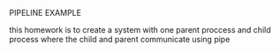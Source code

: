 
PIPELINE EXAMPLE

this homework is to create a system with one parent proccess and child  process where the child and parent communicate using pipe
